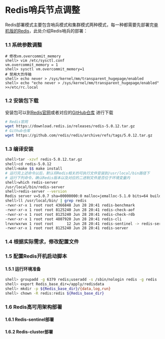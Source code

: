 # Redis哨兵节点调整

Redis部署模式主要包含哨兵模式和集群模式两种模式，每一种都需要先部署完[单机版的Redis](docs/redis/basic/202112/1.Redis部署实践.md)，此处介绍Redis哨兵的部署：
### 1.1 系统参数调整
```
# 修改vm.overcommit_memory
shell> vim /etc/sysctl.conf
vm.overcommit_memory = 1
shell> sysctl vm.overcommit_memory=1
# 禁用大页传输
shell> echo never > /sys/kernel/mm/transparent_hugepage/enabled
shell> echo "echo never > /sys/kernel/mm/transparent_hugepage/enabled" >>/etc/rc.local
```
### 1.2 安装包下载
安装包可以到[Redis官网](https://redis.io/download)或者对应的[GitHub仓库](https://github.com/redis/redis/releases) 进行下载
```bash
# Redis官网
wget https://download.redis.io/releases/redis-5.0.12.tar.gz
# Github仓库
wget https://github.com/redis/redis/archive/refs/tags/5.0.12.tar.gz
```
### 1.3 编译安装
```bash
shell>tar -xzvf redis-5.0.12.tar.gz
shell>cd redis-5.0.12
shell>make $$ make install
# 运行完上述命令以后，默认将Redis相关的可执行文件安装到/usr/local/bin路径下
# 运行下列命令，确认Redis版本以及对应的二进制文件是否位于环境变量内
shell>which redis-server
/usr/local/bin/redis-server
shell>redis-server --version
Redis server v=5.0.7 sha=00000000:0 malloc=jemalloc-5.1.0 bits=64 build=a257f57b53913ab
shell>ll /usr/local/bin/ | grep redis
-rwxr-xr-x 1 root root 4366848 Jun 28 20:41 redis-benchmark
-rwxr-xr-x 1 root root 8125240 Jun 28 20:41 redis-check-aof
-rwxr-xr-x 1 root root 8125240 Jun 28 20:41 redis-check-rdb
-rwxr-xr-x 1 root root 4807920 Jun 28 20:41 redis-cli
lrwxrwxrwx 1 root root      12 Jun 28 20:41 redis-sentinel -> redis-server
-rwxr-xr-x 1 root root 8125240 Jun 28 20:41 redis-server
```

### 1.4 根据实际需求，修改配置文件

### 1.5 配置Redis开机启动脚本
#### 1.5.1 运行环境准备
  ```bash
shell> groupadd -g 6379 redis;useradd -s /sbin/nologin redis -g redis  -u 6379
shell> export Redis_base_dir=/apply/redisdata
shell> mkdir -p ${Redis_base_dir}/{data,log,run}
shell> chown -R redis:redis ${Redis_base_dir}
```

### 1.6 Redis高可用架构部署

#### 1.6.1 Redis-sentinel部署
#### 1.6.2 Redis-cluster部署
